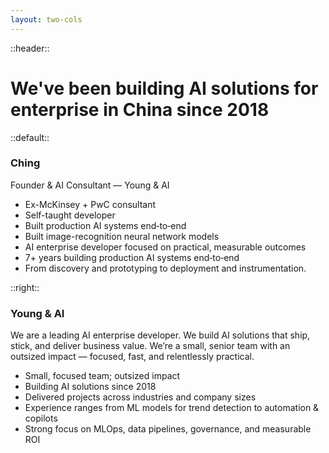 ```yaml
---
layout: two-cols
---
```


::header::
# We've been building AI solutions for enterprise in China since 2018

::default::

### Ching
Founder & AI Consultant — Young & AI

- Ex-McKinsey + PwC consultant
- Self-taught developer
- Built production AI systems end‑to‑end
- Built image-recognition neural network models
- AI enterprise developer focused on practical, measurable outcomes
- 7+ years building production AI systems end‑to‑end
- From discovery and prototyping to deployment and instrumentation.

::right::

### Young & AI
We are a leading AI enterprise developer. We build AI solutions that ship, stick, and deliver business value. We’re a small, senior team with an outsized impact — focused, fast, and relentlessly practical.

- Small, focused team; outsized impact
- Building AI solutions since 2018
- Delivered projects across industries and company sizes
- Experience ranges from ML models for trend detection to automation & copilots
- Strong focus on MLOps, data pipelines, governance, and measurable ROI

